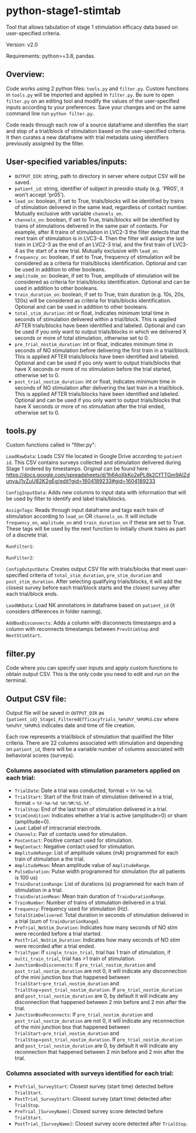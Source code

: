# python-stage1-stimtab
Tool that allows tabulation of stage 1 stimulation efficacy data based on user-specified criteria.

Version: v2.0

Requirements: python>=3.8, pandas.

## Overview:
Code works using 2 python files: `tools.py` and `filter.py`. Custom functions in `tools.py` will be imported and applied in `filter.py`. Be sure to open `filter.py` on an editing tool and modify the values of the user-specified inputs according to your preferences. Save your changes and on the same command line run `python filter.py`. 

Code reads through each row of a source dataframe and identifies the start and stop of a trial/block of stimulation based on the user-specified criteria. It then curates a new dataframe with trial metadata using identifiers previously assigned by the filter.    

## User-specified variables/inputs:

* `OUTPUT_DIR`: string, path to directory in server where output CSV will be saved.
* `patient_id`: string, identifier of subject in presidio study (e.g. 'PR05', it won't accept 'pr05').
* `lead_on`: boolean, if set to True, trials/blocks will be identified by trains of stimulation delivered in the same lead, regardless of contact number. Mutually exclusive with variable `channels_on`.
* `channels_on`: boolean, if set to True, trials/blocks will be identified by trains of stimulations delivered in the same pair of contacts. For example, after 8 trains of stimulation in LVC2-3 the filter detects that the next train of stimulation is in LVC3-4. Then the filter will assign the last train in LVC2-3 as the end of an LVC2-3 trial, and the first train of LVC3-4 as the start of a new trial. Mutually exclusive with `lead_on`.
* `frequency_on`: boolean, if set to True, frequency of stimulation will be considered as a criteria for trials/blocks identification. Optional and can be used in addition to other booleans. 
* `amplitude_on`: boolean, if set to True, amplitude of stimulation will be considered as criteria for trials/blocks identification. Optional and can be used in addition to other booleans.
* `train_duration_on`: boolean, if set to True, train duration (e.g. 10s, 20s, 120s) will be considered as criteria for trials/blocks identification. Optional and can be used in addition to other booleans.
* `total_stim_duration`: int or float, indicates minimum total time in seconds of stimulation delivered within a trial/block. This is applied AFTER trials/blocks have been identified and labeled. Optional and can be used if you only want to output trials/blocks in which we delivered X seconds or more of total stimulation, otherwise set to 0.
* `pre_trial_nostim_duration`: int or float, indicates minimum time in seconds of NO stimulation before delivering the first train in a trial/block. This is applied AFTER trials/blocks have been identified and labeled. Optional and can be used if you only want to output trials/blocks that have X seconds or more of no stimulation before the trial started, otherwise set to 0.  
* `post_trial_nostim_duration`: int or float, indicates minimum time in seconds of NO stimulation after delivering the last train in a trial/block. This is applied AFTER trials/blocks have been identified and labeled. Optional and can be used if you only want to output trials/blocks that have X seconds or more of no stimulation after the trial ended, otherwise set to 0.

     
## tools.py
Custom functions called in "filter.py":

`LoadRawData`: Loads CSV file located in Google Drive according to `patient id`. This CSV contains surveys collected and stimulation delivered during Stage 1 ordered by timestamps. Original can be found here: https://docs.google.com/spreadsheets/d/1h6AoXkKo2ePL8k2CfTTGm9AlZdunyaJ1vZuU82K2gEg/edit?gid=1604189233#gid=1604189233 

`ConfigInputData`: Adds new columns to input data with information that will be used by filter to identify and label trials/blocks.

`AssignTags`: Reads through input dataframe and tags each train of stimulation according to `lead_on` OR `channels_on`. It will include `frequency_on`, `amplitude_on` and `train_duration_on` if these are set to True. These tags will be used by the next function to initially chunk trains as part of a discrete trial. 

`RunFilter1`: 

`RunFilter2`:   

`ConfigOutputData`: Creates output CSV file with trials/blocks that meet user-specified criteria of `total_stim_duration`, `pre_stim_duration` and `post_stim_duration`. After selecting qualifying trials/blocks, it will add the closest survey before each trial/block starts and the closest survey after each trial/block ends.  

`LoadNKData`: Load NK annotations in dataframe based on `patient_id` (it considers differences in folder naming).

`AddBoxDisconnects`: Adds a column with disconnects timestamps and a column with reconnects timestamps between `PrevStimStop` and `NextStimStart`.

## filter.py
Code where you can specify user inputs and apply custom functions to obtain output CSV. This is the only code you need to edit and run on the terminal.

## Output CSV file:
Output file will be saved in `OUTPUT_DIR` as `{patient_id}_Stage1_FilteredEfficacyTrials_%m%d%Y_%H%M%S`.csv where `%m%d%Y_%H%M%S` indicates date and time of file creation. 

Each row represents a trial/block of stimulation that qualified the filter criteria. There are 22 columns associated with stimulation and depending on `patient_id`, there will be a variable number of columns associated with behavioral scores (surveys). 

### Columns associated with stimulation parameters applied on each trial:

* `TrialDate`: Date a trial was conducted, format = `%Y-%m-%d`.
* `TrialStart`: Start of the first train of stimulation delivered in a trial, format = `%Y-%m-%d %H:%M:%S.%f`. 
* `TrialStop`: End of the last train of stimulation delivered in a trial.
* `StimCondition`: Indicates whether a trial is active (amplitude>0) or sham (amplitude=0).
* `Lead`: Label of intracranial electrode.
* `Channels`: Pair of contacts used for stimulation.
* `PosContact`: Positive contact used for stimulation.
* `NegContact`: Negative contact used for stimulation. 
* `AmplitudeRange`: List of amplitude values (mA) programmed for each train of stimulation a the trial.
* `AmplitudeMean`: Mean amplitude value of `AmplitudeRange`. 
* `PulseDuration`: Pulse width programmed for stimulation (for all patients is 100 us)
* `TrainDurationRange`: List of durations (s) programmed for each train of stimulation in a trial.
* `TrainDurationMean`: Mean train duration of `TrainDurationRange`.
* `TrainNumber`: Number of trains of stimulation delivered in a trial. 
* `Frequency`: Frequency used for stimulation (Hz).
* `TotalStimDelivered`: Total duration in seconds of stimulation delivered in a trial (sum of `TrainDurationRange`).
* `PreTrial_NoStim_Duration`: Indicates how many seconds of NO stim were recorded before a trial started.
* `PostTrial_NoStim_Duration`: Indicates how many seconds of NO stim were recorded after a trial ended.
* `TrialType`: If `single_train_trial`, trial has 1 train of stimulation, if `multi_train_trial`, trial has >1 train of stimulation.
* `JunctionBoxDisconnects`: If `pre_trial_nostim_duration` and `post_trial_nostim_duration` are not 0, it will indicate any disconnection of the mini junction box that happened between \
 `TrialStart`-`pre_trial_nostim_duration` and `TrialStop`+`post_trial_nostim_duration`. If `pre_trial_nostim_duration` and `post_trial_nostim_duration` are 0, by default it will indicate any disconnection that happened between 2 min before and 2 min after the trial.
* `JunctionBoxReconnects`: If `pre_trial_nostim_duration` and `post_trial_nostim_duration` are not 0, it will indicate any reconnection of the mini junction box that happened between \
 `TrialStart`-`pre_trial_nostim_duration` and `TrialStop`+`post_trial_nostim_duration`. If `pre_trial_nostim_duration` and `post_trial_nostim_duration` are 0, by default it will indicate any reconnection that happened between 2 min before and 2 min after the trial.

### Columns associated with surveys identified for each trial:

* `PreTrial_SurveyStart`: Closest survey (start time) detected before `TrialStart`.
* `PostTrial_SurveyStart`: Closest survey (start time) detected after `TrialStop`.
* `PreTrial_[SurveyName]`: Closest survey score detected before `TrialStart`.
* `PostTrial_[SurveyName]`: Closest survey score detected after `TrialStop`.


